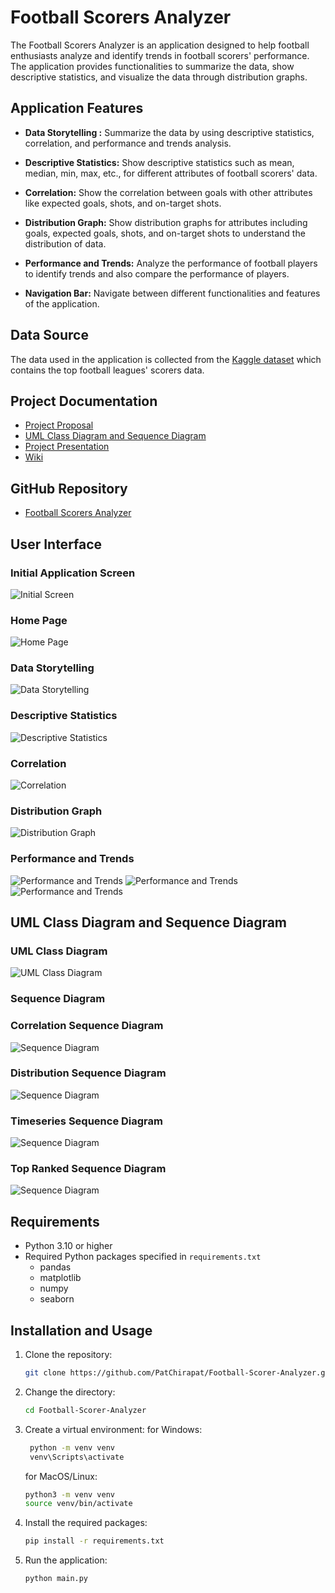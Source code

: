 # Football Scorers Analyzer

The Football Scorers Analyzer is an application designed to help football enthusiasts analyze and identify trends in football scorers' performance. The application provides functionalities to summarize the data, show descriptive statistics, and visualize the data through distribution graphs.
## Application Features

- **Data Storytelling :** Summarize the data by using descriptive statistics, correlation, and performance and trends analysis. 

- **Descriptive Statistics:** Show descriptive statistics such as mean, median, min, max, etc., for different attributes of football scorers' data.

- **Correlation:** Show the correlation between goals with other attributes like expected goals, shots, and on-target shots.

- **Distribution Graph:** Show distribution graphs for attributes including goals, expected goals, shots, and on-target shots to understand the distribution of data.

- **Performance and Trends:** Analyze the performance of football players to identify trends and also compare the performance of players.

- **Navigation Bar:** Navigate between different functionalities and features of the application.

## Data Source

The data used in the application is collected from the [Kaggle dataset](https://www.kaggle.com/datasets/mohamedhanyyy/top-football-leagues-scorers) 
which contains the top football leagues' scorers data.

## Project Documentation

- [Project Proposal](https://docs.google.com/document/u/1/d/11GfCmdhIuwnw_fvwifCMMZNW5HYeveySgrKEX4Kjl6M/edit?usp=gmail_thread)
- [UML Class Diagram and Sequence Diagram](https://github.com/PatChirapat/Football-Scorer-Analyzer/wiki/UML-Class-Diagram-And-Sequence-Diagram)
- [Project Presentation](https://youtu.be/z_gTyegpTCI)
- [Wiki](https://github.com/PatChirapat/Football-Scorer-Analyzer/wiki)

## GitHub Repository

- [Football Scorers Analyzer](https://github.com/PatChirapat/Football-Scorer-Analyzer)

## User Interface

### Initial Application Screen
![Initial Screen](pic/UI_Start_Page.png)

### Home Page
![Home Page](pic/UI_Home.png)

### Data Storytelling
![Data Storytelling](pic/UI_DataStoryTelling.png)

### Descriptive Statistics
![Descriptive Statistics](pic/UI_Descriptive.png)

### Correlation
![Correlation](pic/UI_Correlation.png)

### Distribution Graph
![Distribution Graph](pic/UI_Distribution.png)

### Performance and Trends
![Performance and Trends](pic/UI_PerfAndTrends_Topranked.png)
![Performance and Trends](pic/UI_PerfAndTrends_Comparing.png)
![Performance and Trends](pic/UI_PerfAndTrends_Timeseries.png)

## UML Class Diagram and Sequence Diagram

### UML Class Diagram
![UML Class Diagram](pic/Project_UML_Diagram.png)

### Sequence Diagram
### Correlation Sequence Diagram
![Sequence Diagram](pic/Sequence_Diagram_Correlation.png)

### Distribution Sequence Diagram
![Sequence Diagram](pic/Sequence_Diagram_Distribution.png)

### Timeseries Sequence Diagram
![Sequence Diagram](pic/Sequence_Diagram_Timeseries.png)

### Top Ranked Sequence Diagram
![Sequence Diagram](pic/Sequence_Diagram_Top%20Ranked.png)

## Requirements

- Python 3.10 or higher
- Required Python packages specified in `requirements.txt`
  - pandas
  - matplotlib
  - numpy
  - seaborn

## Installation and Usage

1. Clone the repository:
   ```bash
   git clone https://github.com/PatChirapat/Football-Scorer-Analyzer.git
    ```
2. Change the directory:
   ```bash
   cd Football-Scorer-Analyzer
   ```
3. Create a virtual environment:
   for Windows:
   ```bash
    python -m venv venv
    venv\Scripts\activate
    ```
    for MacOS/Linux:
    ```bash
    python3 -m venv venv
    source venv/bin/activate
    ```
4. Install the required packages:
    ```bash
    pip install -r requirements.txt
    ```
5. Run the application:
    ```bash
    python main.py
    ```